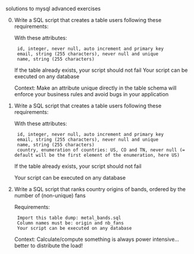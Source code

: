 solutions to mysql advanced exercises

0. Write a SQL script that creates a table users following these requirements:

    With these attributes:

        id, integer, never null, auto increment and primary key
        email, string (255 characters), never null and unique
        name, string (255 characters)

    If the table already exists, your script should not fail
    Your script can be executed on any database

    Context: Make an attribute unique directly in the table schema will enforce your business rules and avoid bugs in your application

1. Write a SQL script that creates a table users following these requirements:

    With these attributes:

        id, integer, never null, auto increment and primary key
        email, string (255 characters), never null and unique
        name, string (255 characters)
        country, enumeration of countries: US, CO and TN, never null (= default will be the first element of the enumeration, here US)

    If the table already exists, your script should not fail

    Your script can be executed on any database

2. Write a SQL script that ranks country origins of bands, ordered by the number of (non-unique) fans

    Requirements:

        Import this table dump: metal_bands.sql
        Column names must be: origin and nb_fans
        Your script can be executed on any database

    Context: Calculate/compute something is always power intensive… better to distribute the load!
